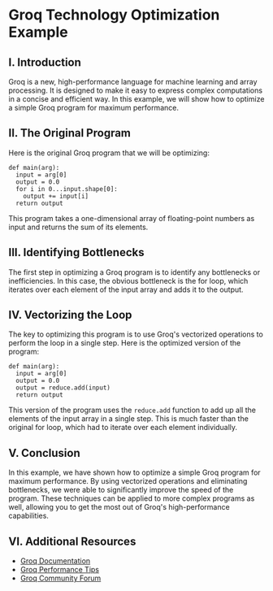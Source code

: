 Groq Technology Optimization Example
=================================

I. Introduction
---------------

Groq is a new, high-performance language for machine learning and array processing. It is designed to make it easy to express complex computations in a concise and efficient way. In this example, we will show how to optimize a simple Groq program for maximum performance.

II. The Original Program
----------------------

Here is the original Groq program that we will be optimizing:
```
def main(arg):
  input = arg[0]
  output = 0.0
  for i in 0...input.shape[0]:
    output += input[i]
  return output
```
This program takes a one-dimensional array of floating-point numbers as input and returns the sum of its elements.

III. Identifying Bottlenecks
----------------------------

The first step in optimizing a Groq program is to identify any bottlenecks or inefficiencies. In this case, the obvious bottleneck is the for loop, which iterates over each element of the input array and adds it to the output.

IV. Vectorizing the Loop
-----------------------

The key to optimizing this program is to use Groq's vectorized operations to perform the loop in a single step. Here is the optimized version of the program:
```
def main(arg):
  input = arg[0]
  output = 0.0
  output = reduce.add(input)
  return output
```
This version of the program uses the `reduce.add` function to add up all the elements of the input array in a single step. This is much faster than the original for loop, which had to iterate over each element individually.

V. Conclusion
-------------

In this example, we have shown how to optimize a simple Groq program for maximum performance. By using vectorized operations and eliminating bottlenecks, we were able to significantly improve the speed of the program. These techniques can be applied to more complex programs as well, allowing you to get the most out of Groq's high-performance capabilities.

VI. Additional Resources
----------------------

* [Groq Documentation](https://docs.groq.com/)
* [Groq Performance Tips](https://groq.com/performance-tips/)
* [Groq Community Forum](https://community.groq.com/)